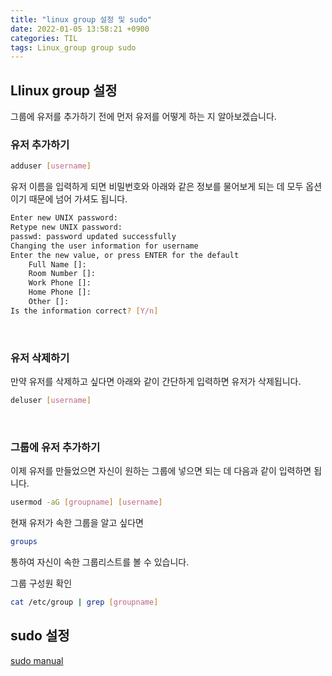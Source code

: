 ```yaml
---
title: "linux group 설정 및 sudo"
date: 2022-01-05 13:58:21 +0900
categories: TIL
tags: Linux_group group sudo
---
```


## Llinux group 설정

그룹에 유저를 추가하기 전에 먼저 유저를 어떻게 하는 지 알아보겠습니다.<br>

### 유저 추가하기

```bash
adduser [username]
```

유저 이름을 입력하게 되면 비밀번호와 아래와 같은 정보를 물어보게 되는 데 모두 옵션이기 때문에 넘어 가셔도 됩니다.<br>

```bash
Enter new UNIX password:
Retype new UNIX password:
passwd: password updated successfully
Changing the user information for username
Enter the new value, or press ENTER for the default
	Full Name []:
	Room Number []:
	Work Phone []:
	Home Phone []:
	Other []:
Is the information correct? [Y/n]
```

<br>

### 유저 삭제하기

만약 유저를 삭제하고 싶다면 아래와 같이 간단하게 입력하면 유저가 삭제됩니다.

```bash
deluser [username]
```

<br>

### 그룹에 유저 추가하기

이제 유저를 만들었으면 자신이 원하는 그룹에 넣으면 되는 데 다음과 같이 입력하면 됩니다.

```bash
usermod -aG [groupname] [username]
```

현재 유저가 속한 그룹을 알고 싶다면

```bash
groups
```

통하여 자신이 속한 그룹리스트를 볼 수 있습니다.<br>

그룹 구성원 확인

```bash
cat /etc/group | grep [groupname]
```

## sudo 설정

[sudo manual](https://www.sudo.ws/docs/man/1.8.14/sudoers.man/)<br>
